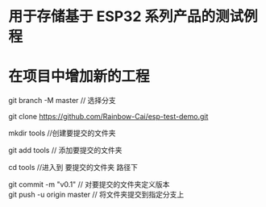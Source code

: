 # 用于存储基于 ESP32 系列产品的测试例程



# 在项目中增加新的工程





 git branch -M master                          // 选择分支

git clone  https://github.com/Rainbow-Cai/esp-test-demo.git

mkdir tools                  //创建要提交的文件夹

git add tools                          // 添加要提交的文件夹

cd tools                                 //进入到 要提交的文件夹 路径下

git commit -m "v0.1"               // 对要提交的文件夹定义版本    
git push -u origin master             // 将文件夹提交到指定分支上